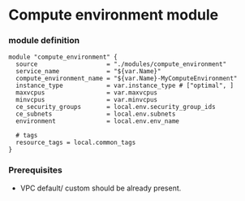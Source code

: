# Compute environment module

### module definition
```
module "compute_environment" {
  source                   = "./modules/compute_environment"
  service_name             = "${var.Name}"
  compute_environment_name = "${var.Name}-MyComputeEnvironment"
  instance_type            = var.instance_type # ["optimal", ]
  maxvcpus                 = var.maxvcpus
  minvcpus                 = var.minvcpus
  ce_security_groups       = local.env.security_group_ids
  ce_subnets               = local.env.subnets
  environment              = local.env.env_name

  # tags
  resource_tags = local.common_tags
}
```

### Prerequisites
 - VPC default/ custom should be already present.
